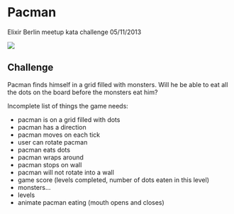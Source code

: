 # Pacman

Elixir Berlin meetup kata challenge 05/11/2013

![](http://www.wired.com/images/article/full/2008/07/pacman_500px.jpg)

## Challenge

Pacman finds himself in a grid filled with monsters. 
Will he be able to eat all the dots on the board before the monsters eat him?

Incomplete list of things the game needs:

 * pacman is on a grid filled with dots
 * pacman has a direction
 * pacman moves on each tick
 * user can rotate pacman
 * pacman eats dots
 * pacman wraps around 
 * pacman stops on wall
 * pacman will not rotate into a wall
 * game score (levels completed, number of dots eaten in this level)
 * monsters...
 * levels
 * animate pacman eating (mouth opens and closes)
